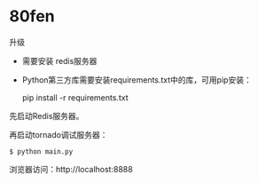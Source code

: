 80fen
=====

升级

* 需要安装 redis服务器
* Python第三方库需要安装requirements.txt中的库，可用pip安装：

    pip install -r requirements.txt

先启动Redis服务器。

再启动tornado调试服务器：

    $ python main.py

浏览器访问：http://localhost:8888
